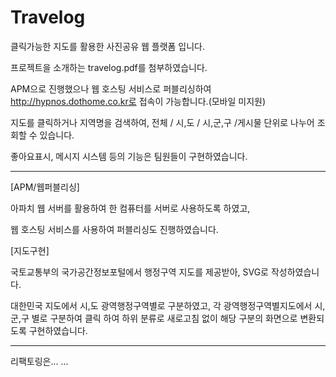 # Travelog

클릭가능한 지도를 활용한 사진공유 웹 플랫폼 입니다.

프로젝트을 소개하는 travelog.pdf를 첨부하였습니다.

APM으로 진행했으나 웹 호스팅 서비스로 퍼블리싱하여 http://hypnos.dothome.co.kr로 접속이 가능합니다.(모바일 미지원)

지도를 클릭하거나 지역명을 검색하여, 전체 / 시,도 / 시,군,구 /게시물 단위로 나누어 조회할 수 있습니다.

좋아요표시, 메시지 시스템 등의 기능은 팀원들이 구현하였습니다.

<hr/>

[APM/웹퍼블리싱]

아파치 웹 서버를 활용하여 한 컴퓨터를 서버로 사용하도록 하였고,

웹 호스팅 서비스를 사용하여 퍼블리싱도 진행하였습니다.


[지도구현]

국토교통부의 국가공간정보포털에서 행정구역 지도를 제공받아, SVG로 작성하였습니다.

대한민국 지도에서 시,도 광역행정구역별로 구분하였고, 각 광역행정구역별지도에서 시,군,구 별로 구분하여 클릭 하여 하위 분류로 새로고침 없이 해당 구분의 화면으로 변환되도록 구현하였습니다.

<hr/>

리팩토링은... ...
